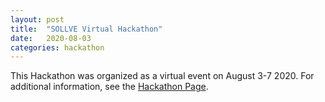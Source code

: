 ```yaml
---
layout: post
title:  "SOLLVE Virtual Hackathon"
date:   2020-08-03
categories: hackathon
---
```


This Hackathon was organized as a virtual event on August 3-7 2020. For additional information, see the [Hackathon Page](https://sites.google.com/view/omp-hack-2020).

<!--more-->
